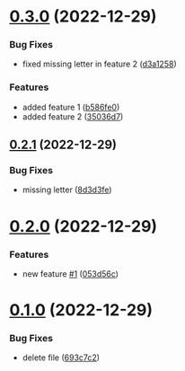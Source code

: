 # [0.3.0](https://github.com/JayNg96/ReleasesFlow/compare/v0.2.1...v0.3.0) (2022-12-29)


### Bug Fixes

* fixed missing letter in feature 2 ([d3a1258](https://github.com/JayNg96/ReleasesFlow/commit/d3a12583d88308fd7eeec6e1413c34616eec3e3e))


### Features

* added feature 1 ([b586fe0](https://github.com/JayNg96/ReleasesFlow/commit/b586fe0294aa77942c6c3a18c04a8bbb6fc88279))
* added feature 2 ([35036d7](https://github.com/JayNg96/ReleasesFlow/commit/35036d79489c6df292320a4803c5e9e9ae70ae51))



## [0.2.1](https://github.com/JayNg96/ReleasesFlow/compare/v0.2.0...v0.2.1) (2022-12-29)


### Bug Fixes

* missing letter ([8d3d3fe](https://github.com/JayNg96/ReleasesFlow/commit/8d3d3fe3e540233313022c6537283851f9970daa))



# [0.2.0](https://github.com/JayNg96/ReleasesFlow/compare/v0.1.0...v0.2.0) (2022-12-29)


### Features

* new feature [#1](https://github.com/JayNg96/ReleasesFlow/issues/1) ([053d56c](https://github.com/JayNg96/ReleasesFlow/commit/053d56cc6dffcdde501c0449b0e16dba86c1af16))



# [0.1.0](https://github.com/JayNg96/ReleasesFlow/compare/693c7c2a8dee5e191519f88a7f2c2c569f398868...v0.1.0) (2022-12-29)


### Bug Fixes

* delete file ([693c7c2](https://github.com/JayNg96/ReleasesFlow/commit/693c7c2a8dee5e191519f88a7f2c2c569f398868))



